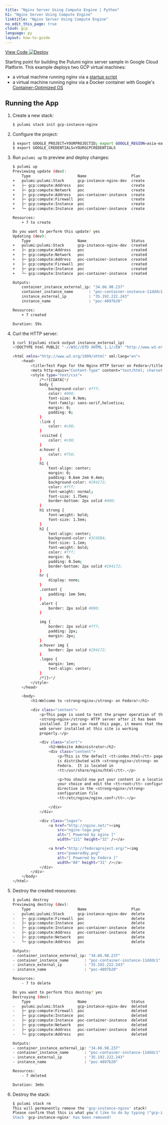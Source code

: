 ```yaml
---
title: "Nginx Server Using Compute Engine | Python"
h1: "Nginx Server Using Compute Engine"
linktitle: "Nginx Server Using Compute Engine"
no_edit_this_page: true
cloud: gcp
language: py
layout: how-to-guide
---
```


<!-- WARNING: this page was generated by a tool. Do not edit it by hand. -->
<!-- To change it, please see https://github.com/pulumi/docs/tree/master/tools/mktutorial. -->

<p class="mb-4 flex">
    <a class="flex flex-wrap items-center rounded text-xs text-white bg-blue-600 border-2 border-blue-600 px-2 mr-2 whitespace-no-wrap hover:text-white" style="height: 32px" href="https://github.com/pulumi/examples/tree/master/gcp-py-instance-nginx" target="_blank">
        <span><i class="fab fa-github pr-2"></i> View Code</span>
    </a>
    <a href="https://app.pulumi.com/new?template=https://github.com/pulumi/examples/blob/master/gcp-py-instance-nginx/README.md" target="_blank">
        <img src="https://get.pulumi.com/new/button.svg" alt="Deploy">
    </a>
</p>


Starting point for building the Pulumi nginx server sample in Google Cloud Platform.
This example deploys two GCP virtual machines:

- a virtual machine running nginx via a [startup script](https://cloud.google.com/compute/docs/startupscript)
- a virtual machine running nginx via a Docker container with Google's 
[Container-Optimized OS](https://cloud.google.com/container-optimized-os/docs)

## Running the App

1. Create a new stack:

    ```bash
    $ pulumi stack init gcp-instance-nginx
    ```

1. Configure the project:

    ```bash
    $ export GOOGLE_PROJECT=YOURPROJECTID; export GOOGLE_REGION=asia-east1; export GOOGLE_ZONE=asia-east1-a;
    $ export GOOGLE_CREDENTIALS=YOURGCPCREDENTIALS
    ```

1. Run `pulumi up` to preview and deploy changes:

    ```bash
    $ pulumi up
    Previewing update (dev):
        Type                     Name                    Plan       
    +   pulumi:pulumi:Stack      gcp-instance-nginx-dev  create     
    +   ├─ gcp:compute:Address   poc                     create     
    +   ├─ gcp:compute:Network   poc                     create     
    +   ├─ gcp:compute:Address   poc-container-instance  create     
    +   ├─ gcp:compute:Firewall  poc                     create     
    +   ├─ gcp:compute:Instance  poc                     create     
    +   └─ gcp:compute:Instance  poc-container-instance  create     
    
    Resources:
        + 7 to create

    Do you want to perform this update? yes
    Updating (dev):
        Type                     Name                    Status      
    +   pulumi:pulumi:Stack      gcp-instance-nginx-dev  created     
    +   ├─ gcp:compute:Address   poc                     created     
    +   ├─ gcp:compute:Network   poc                     created     
    +   ├─ gcp:compute:Address   poc-container-instance  created     
    +   ├─ gcp:compute:Firewall  poc                     created     
    +   ├─ gcp:compute:Instance  poc                     created     
    +   └─ gcp:compute:Instance  poc-container-instance  created     
    
    Outputs:
        container_instance_external_ip: "34.66.98.237"
        container_instance_name       : "poc-container-instance-11dddc1"
        instance_external_ip          : "35.192.222.243"
        instance_name                 : "poc-4897b20"

    Resources:
        + 7 created

    Duration: 59s
    ```

1. Curl the HTTP server:

    ```bash
    $ curl $(pulumi stack output instance_external_ip)
    <!DOCTYPE html PUBLIC "-//W3C//DTD XHTML 1.1//EN" "http://www.w3.org/TR/xhtml11/DTD/xhtml11.dtd">

    <html xmlns="http://www.w3.org/1999/xhtml" xml:lang="en">
        <head>
            <title>Test Page for the Nginx HTTP Server on Fedora</title>
            <meta http-equiv="Content-Type" content="text/html; charset=UTF-8" />
            <style type="text/css">
                /*<![CDATA[*/
                body {
                    background-color: #fff;
                    color: #000;
                    font-size: 0.9em;
                    font-family: sans-serif,helvetica;
                    margin: 0;
                    padding: 0;
                }
                :link {
                    color: #c00;
                }
                :visited {
                    color: #c00;
                }
                a:hover {
                    color: #f50;
                }
                h1 {
                    text-align: center;
                    margin: 0;
                    padding: 0.6em 2em 0.4em;
                    background-color: #294172;
                    color: #fff;
                    font-weight: normal;
                    font-size: 1.75em;
                    border-bottom: 2px solid #000;
                }
                h1 strong {
                    font-weight: bold;
                    font-size: 1.5em;
                }
                h2 {
                    text-align: center;
                    background-color: #3C6EB4;
                    font-size: 1.1em;
                    font-weight: bold;
                    color: #fff;
                    margin: 0;
                    padding: 0.5em;
                    border-bottom: 2px solid #294172;
                }
                hr {
                    display: none;
                }
                .content {
                    padding: 1em 5em;
                }
                .alert {
                    border: 2px solid #000;
                }

                img {
                    border: 2px solid #fff;
                    padding: 2px;
                    margin: 2px;
                }
                a:hover img {
                    border: 2px solid #294172;
                }
                .logos {
                    margin: 1em;
                    text-align: center;
                }
                /*]]>*/
            </style>
        </head>

        <body>
            <h1>Welcome to <strong>nginx</strong> on Fedora!</h1>

            <div class="content">
                <p>This page is used to test the proper operation of the
                <strong>nginx</strong> HTTP server after it has been
                installed. If you can read this page, it means that the
                web server installed at this site is working
                properly.</p>

                <div class="alert">
                    <h2>Website Administrator</h2>
                    <div class="content">
                        <p>This is the default <tt>index.html</tt> page that
                        is distributed with <strong>nginx</strong> on
                        Fedora.  It is located in
                        <tt>/usr/share/nginx/html</tt>.</p>

                        <p>You should now put your content in a location of
                        your choice and edit the <tt>root</tt> configuration
                        directive in the <strong>nginx</strong>
                        configuration file
                        <tt>/etc/nginx/nginx.conf</tt>.</p>

                    </div>
                </div>

                <div class="logos">
                    <a href="http://nginx.net/"><img
                        src="nginx-logo.png"
                        alt="[ Powered by nginx ]"
                        width="121" height="32" /></a>

                    <a href="http://fedoraproject.org/"><img
                        src="poweredby.png"
                        alt="[ Powered by Fedora ]"
                        width="88" height="31" /></a>
                </div>
            </div>
        </body>
    </html>
    ```

1. Destroy the created resources:

    ```bash
    $ pulumi destroy
    Previewing destroy (dev):
        Type                     Name                    Plan       
    -   pulumi:pulumi:Stack      gcp-instance-nginx-dev  delete     
    -   ├─ gcp:compute:Firewall  poc                     delete     
    -   ├─ gcp:compute:Instance  poc                     delete     
    -   ├─ gcp:compute:Instance  poc-container-instance  delete     
    -   ├─ gcp:compute:Address   poc-container-instance  delete     
    -   ├─ gcp:compute:Network   poc                     delete     
    -   └─ gcp:compute:Address   poc                     delete     
    
    Outputs:
    - container_instance_external_ip: "34.66.98.237"
    - container_instance_name       : "poc-container-instance-11dddc1"
    - instance_external_ip          : "35.192.222.243"
    - instance_name                 : "poc-4897b20"

    Resources:
        - 7 to delete

    Do you want to perform this destroy? yes
    Destroying (dev):
        Type                     Name                    Status      
    -   pulumi:pulumi:Stack      gcp-instance-nginx-dev  deleted     
    -   ├─ gcp:compute:Firewall  poc                     deleted     
    -   ├─ gcp:compute:Instance  poc                     deleted     
    -   ├─ gcp:compute:Instance  poc-container-instance  deleted     
    -   ├─ gcp:compute:Network   poc                     deleted     
    -   ├─ gcp:compute:Address   poc-container-instance  deleted     
    -   └─ gcp:compute:Address   poc                     deleted     
    
    Outputs:
    - container_instance_external_ip: "34.66.98.237"
    - container_instance_name       : "poc-container-instance-11dddc1"
    - instance_external_ip          : "35.192.222.243"
    - instance_name                 : "poc-4897b20"

    Resources:
        - 7 deleted

    Duration: 3m9s
    ```

1. Destroy the stack:

    ```bash
    $ pulumi stack rm
    This will permanently remove the 'gcp-instance-nginx' stack!
    Please confirm that this is what you'd like to do by typing ("gcp-instance-nginx"): gcp-instance-nginx
    Stack 'gcp-instance-nginx' has been removed!
    ```

